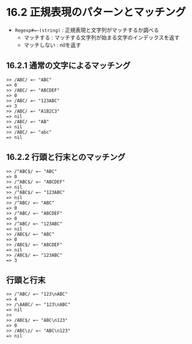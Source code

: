 # 16.2 正規表現のパターンとマッチング

- `Regexp#=~(string)` : 正規表現と文字列がマッチするか調べる
    - マッチする : マッチする文字列が始まる文字のインデックスを返す
    - マッチしない : nilを返す

## 16.2.1 通常の文字によるマッチング

```
>> /ABC/ =~ "ABC"
=> 0
>> /ABC/ =~ "ABCDEF"
=> 0
>> /ABC/ =~ "123ABC"
=> 3
>> /ABC/ =~ "A1B2C3"
=> nil
>> /ABC/ =~ "AB"
=> nil
>> /ABC/ =~ "abc"
=> nil
```

## 16.2.2 行頭と行末とのマッチング

```
>> /^ABC$/ =~ "ABC"
=> 0
>> /^ABC$/ =~ "ABCDEF"
=> nil
>> /^ABC$/ =~ "123ABC"
=> nil
>> /^ABC/ =~ "ABC"
=> 0
>> /^ABC/ =~ "ABCDEF"
=> 0
>> /^ABC/ =~ "123ABC"
=> nil
>> /ABC$/ =~ "ABC"
=> 0
>> /ABC$/ =~ "ABCDEF"
=> nil
>> /ABC$/ =~ "123ABC"
=> 3
```

## 行頭と行末

```
>> /^ABC/ =~ "123\nABC"
=> 4
>> /\AABC/ =~ "123\nABC"
=> nil
>> 
>> /ABC$/ =~ "ABC\n123"
=> 0
>> /ABC\z/ =~ "ABC\n123"
=> nil
```

